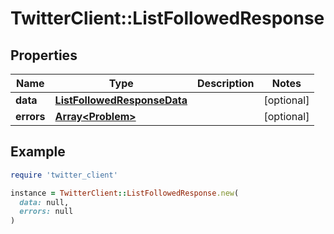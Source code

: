 # TwitterClient::ListFollowedResponse

## Properties

| Name | Type | Description | Notes |
| ---- | ---- | ----------- | ----- |
| **data** | [**ListFollowedResponseData**](ListFollowedResponseData.md) |  | [optional] |
| **errors** | [**Array&lt;Problem&gt;**](Problem.md) |  | [optional] |

## Example

```ruby
require 'twitter_client'

instance = TwitterClient::ListFollowedResponse.new(
  data: null,
  errors: null
)
```

